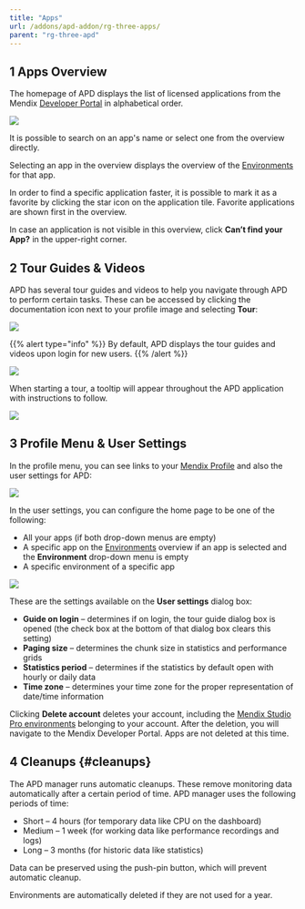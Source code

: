 ```yaml
---
title: "Apps"
url: /addons/apd-addon/rg-three-apps/
parent: "rg-three-apd"
---
```


## 1 Apps Overview

The homepage of APD displays the list of licensed applications from the Mendix [Developer Portal](/developerportal/) in alphabetical order.

![](/attachments/addons/apd-addon//rg-apd/rg-three-apd/rg-three-apps/ProjectsDashboard.png)

It is possible to search on an app's name or select one from the overview directly.

Selecting an app in the overview displays the overview of the [Environments](/addons/apd-addon/rg-three-environments/) for that app.

In order to find a specific application faster, it is possible to mark it as a favorite by clicking the star icon on the application tile. Favorite applications are shown first in the overview.

In case an application is not visible in this overview, click **Can’t find your App?** in the upper-right corner.

## 2 Tour Guides & Videos

APD has several tour guides and videos to help you navigate through APD to perform certain tasks. These can be accessed by clicking the documentation icon next to your profile image and selecting **Tour**:

![](/attachments/addons/apd-addon//rg-apd/rg-three-apd/rg-three-apps/Documentation.png)

{{% alert type="info" %}}
By default, APD displays the tour guides and videos upon login for new users.
{{% /alert %}}

![](/attachments/addons/apd-addon//rg-apd/rg-three-apd/rg-three-apps/Tour.png)

When starting a tour, a tooltip will appear throughout the APD application with instructions to follow.

![](/attachments/addons/apd-addon//rg-apd/rg-three-apd/rg-three-apps/TourStep.png)

## 3 Profile Menu & User Settings

In the profile menu, you can see links to your [Mendix Profile](/developerportal/community-tools/mendix-profile/) and also the user settings for APD:

![](/attachments/addons/apd-addon//rg-apd/rg-three-apd/rg-three-apps/profile_menu.png)

In the user settings, you can configure the home page to be one of the following:

* All your apps (if both drop-down menus are empty)
* A specific app on the [Environments](/addons/apd-addon/rg-three-environments/) overview if an app is selected and the **Environment** drop-down menu is empty
* A specific environment of a specific app

![](/attachments/addons/apd-addon//rg-apd/rg-three-apd/rg-three-apps/user_settings.png)

These are the settings available on the **User settings** dialog box:

* **Guide on login** – determines if on login, the tour guide dialog box is opened (the check box at the bottom of that dialog box clears this setting)
* **Paging size** – determines the chunk size in statistics and performance grids
* **Statistics period** – determines if the statistics by default open with hourly or daily data
* **Time zone** – determines your time zone for the proper representation of date/time information

Clicking **Delete account** deletes your account, including the [Mendix Studio Pro environments](/addons/apd-addon/rg-three-environments/) belonging to your account. After the deletion, you will navigate to the Mendix Developer Portal. Apps are not deleted at this time.

## 4 Cleanups {#cleanups}

The APD manager runs automatic cleanups. These remove monitoring data automatically after a certain period of time. APD manager uses the following periods of time:

* Short – 4 hours (for temporary data like CPU on the dashboard)
* Medium – 1 week (for working data like performance recordings and logs)
* Long – 3 months (for historic data like statistics)

Data can be preserved using the push-pin button, which will prevent automatic cleanup.

Environments are automatically deleted if they are not used for a year.
